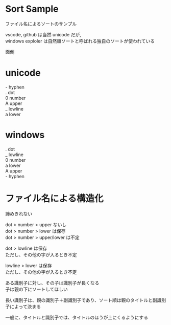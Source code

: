 # Sort Sample

ファイル名によるソートのサンプル

vscode, github は当然 unicode だが,  
windows exploler は自然順ソートと呼ばれる独自のソートが使われている

面倒

# unicode

\- hyphen  
. dot  
0 number  
A upper  
_ lowline  
a lower

# windows

. dot  
_ lowline  
0 number  
a lower  
A upper  
\- hyphen 

# ファイル名による構造化

諦めきれない

dot > number > upper ないし  
dot > number > lower は保存  
dot > number > upper/lower は不定

dot > lowline は保存  
ただし、その他の字が入るとき不定

lowline > lower は保存  
ただし、その他の字が入るとき不定

ある識別子に対し、その子は識別子が長くなる  
子は親の下にソートしてほしい

長い識別子は、親の識別子＋副識別子であり、ソート順は親のタイトルと副識別子によって決まる

一般に、タイトルと識別子では、タイトルのほうが上にくるようにする